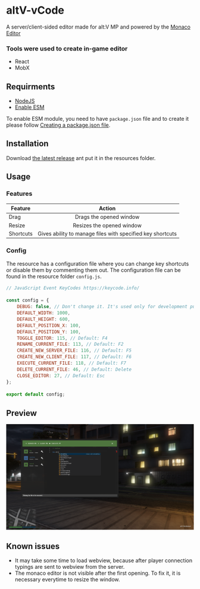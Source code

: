 # altV-vCode

A server/client-sided editor made for alt:V MP and powered by the [Monaco Editor](https://microsoft.github.io/monaco-editor/index.html)

### Tools were used to create in-game editor

-   React
-   MobX

## Requirments

-   [NodeJS](https://nodejs.org/en/download/current/)
-   [Enable ESM](https://nodejs.org/api/esm.html)

To enable ESM module, you need to have `package.json` file and to create it please follow [Creating a package.json file](https://docs.npmjs.com/creating-a-package-json-file).

## Installation

Download [the latest release](https://github.com/5exyGuy/altv-vcode/releases/tag/1.2) ant put it in the resources folder.

## Usage

### Features

| Feature   |                           Action                           |
| --------- | :--------------------------------------------------------: |
| Drag      |                  Drags the opened window                   |
| Resize    |                 Resizes the opened window                  |
| Shortcuts | Gives ability to manage files with specified key shortcuts |

### Config

The resource has a configuration file where you can change key shortcuts or disable them by commenting them out.
The configuration file can be found in the resource folder `config.js`.

```javascript
// JavaScript Event KeyCodes https://keycode.info/

const config = {
    DEBUG: false, // Don't change it. It's used only for development purposes.
    DEFAULT_WIDTH: 1000,
    DEFAULT_HEIGHT: 600,
    DEFAULT_POSITION_X: 100,
    DEFAULT_POSITION_Y: 100,
    TOGGLE_EDITOR: 115, // Default: F4
    RENAME_CURRENT_FILE: 113, // Default: F2
    CREATE_NEW_SERVER_FILE: 116, // Default: F5
    CREATE_NEW_CLIENT_FILE: 117, // Default: F6
    EXECUTE_CURRENT_FILE: 118, // Default: F7
    DELETE_CURRENT_FILE: 46, // Default: Delete
    CLOSE_EDITOR: 27, // Default: Esc
};

export default config;
```

## Preview

![](preview.png)

## Known issues

-   It may take some time to load webview, because after player connection typings are sent to webview from the server.
-   The monaco editor is not visible after the first opening. To fix it, it is necessary everytime to resize the window.
